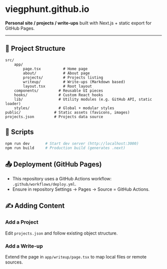 # viegphunt.github.io

**Personal site / projects / write-ups** built with Next.js + static export for GitHub Pages.

---

## 📁 Project Structure
```
src/
	app/
		page.tsx          # Home page
		about/            # About page
		projects/         # Projects listing
		writeup/          # Write-ups (Markdown based)
		layout.tsx        # Root layout
	components/         # Reusable UI pieces
	hooks/              # Custom React hooks
	lib/                # Utility modules (e.g. GitHub API, static loader)
	styles/             # Global + modular styles
public/               # Static assets (favicons, images)
projects.json         # Projects data source
```

## 🚀 Scripts
```bash
npm run dev       # Start dev server (http://localhost:3000)
npm run build     # Production build (generates .next)
```

## 📤 Deployment (GitHub Pages)
- This repository uses a GitHub Actions workflow: `.github/workflows/deploy.yml`.
- Ensure in repository Settings → Pages → Source = GitHub Actions.

## ✍ Adding Content
### Add a Project
Edit `projects.json` and follow existing object structure.

### Add a Write-up
Extend the page in `app/writeup/page.tsx` to map local files or remote sources.